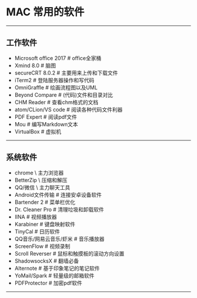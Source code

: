 # MAC 常用的软件

***

## 工作软件
- Microsoft office 2017     # office全家桶
- Xmind 8.0                 # 脑图
- secureCRT 8.0.2           # 主要用来上传和下载文件
- iTerm2                    # 登陆服务器操作和写代码
- OmniGraffle               # 绘画流程图以及UML
- Beyond Compare            # (代码)文件和目录对比
- CHM Reader				# 查看chm格式的文档
- atom/CLion/VS code		# 阅读各种代码文件利器
- PDF Expert				# 阅读pdf文件
- Mou						# 编写Markdown文本
- VirtualBox				# 虚拟机

***

## 系统软件
- chrome					\\ 主力浏览器
- BetterZip					\\ 压缩和解压
- QQ/微信					\\ 主力聊天工具
- Android文件传输			# 连接安卓设备软件
- Bartender 2				# 菜单栏优化
- Dr. Cleaner Pro			# 清理垃圾和卸载软件
- IINA						# 视频播放器
- Karabiner					# 键盘映射软件
- TinyCal					# 日历软件
- QQ音乐/网易云音乐/虾米	# 音乐播放器
- ScreenFlow				# 视频录制
- Scroll Reverser			# 鼠标和触摸板的滚动方向设置
- ShadowsocksX				# 翻墙必备
- Alternote					# 基于印象笔记的笔记软件
- YoMail/Spark				# 轻量级的邮箱软件
- PDFProtector				# 加密pdf软件

***
